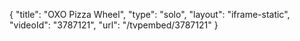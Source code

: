 {
    "title": "OXO Pizza Wheel",
    "type": "solo",
    "layout": "iframe-static",
    "videoId": "3787121",
    "url": "\/tvpembed\/3787121"
}
